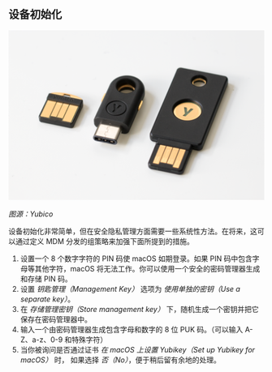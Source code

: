 ## 设备初始化

![](../images/yubikey-4-trio.png)

_图源：Yubico_

设备初始化非常简单，但在安全隐私管理方面需要一些系统性方法。在将来，这可以通过定义 MDM 分发的组策略来加强下面所提到的措施。

1. 设置一个 8 个数字字符的 PIN 码使 macOS 如期登录。如果 PIN 码中包含字母等其他字符，macOS 将无法工作。你可以使用一个安全的密码管理器生成和存储 PIN 码。
2. 设置 _钥匙管理（Management Key）_ 选项为 _使用单独的密钥（Use a separate key）_。
3. 在 _存储管理密钥（Store management key）_ 下，随机生成一个密钥并把它保存在密码管理器中。
4. 输入一个由密码管理器生成包含字母和数字的 8 位 PUK 码。（可以输入 A-Z、a-z、0-9 和特殊字符）
5. 当你被询问是否通过证书 _在 macOS 上设置 Yubikey（Set up Yubikey for macOS）_ 时， 如果选择 _否（No）_，便于稍后留有余地的处理。
